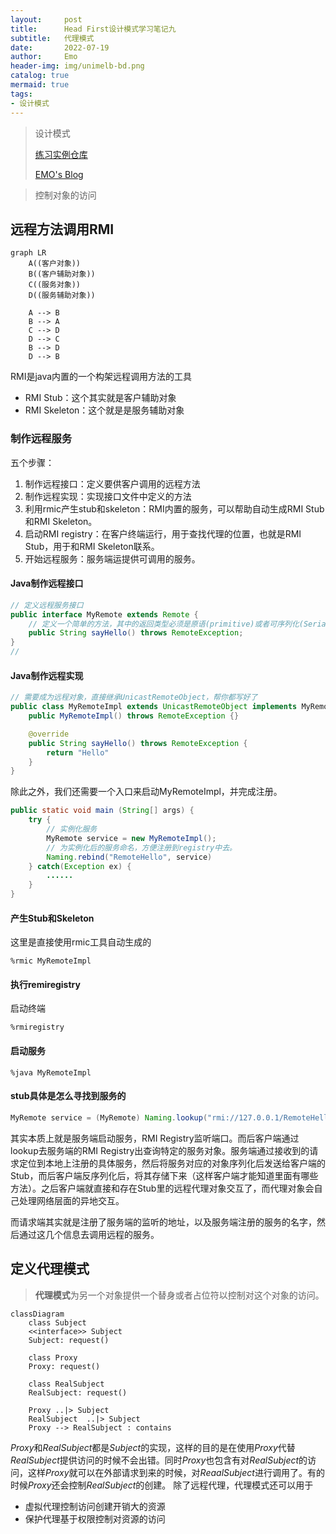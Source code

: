 ```yaml
---
layout:     post
title:      Head First设计模式学习笔记九
subtitle:   代理模式
date:       2022-07-19
author:     Emo
header-img: img/unimelb-bd.png
catalog: true
mermaid: true
tags:
- 设计模式
---
```


> 设计模式
> 
> [练习实例仓库](https://github.com/EMOSAMA/DesignPatternTry)
> 
> [EMO's Blog](https://emosama.github.io/)
> 

> 控制对象的访问

## 远程方法调用RMI

```mermaid
graph LR
    A((客户对象))
    B((客户辅助对象))
    C((服务对象))
    D((服务辅助对象))

    A --> B
    B --> A
    C --> D
    D --> C
    B --> D
    D --> B
```

RMI是java内置的一个构架远程调用方法的工具
- RMI Stub：这个其实就是客户辅助对象
- RMI Skeleton：这个就是是服务辅助对象

### 制作远程服务
五个步骤：
1. 制作远程接口：定义要供客户调用的远程方法
2. 制作远程实现：实现接口文件中定义的方法
3. 利用rmic产生stub和skeleton：RMI内置的服务，可以帮助自动生成RMI Stub和RMI Skeleton。
4. 启动RMI registry：在客户终端运行，用于查找代理的位置，也就是RMI Stub，用于和RMI Skeleton联系。
5. 开始远程服务：服务端运提供可调用的服务。

#### Java制作远程接口
```java
// 定义远程服务接口
public interface MyRemote extends Remote {
    // 定义一个简单的方法，其中的返回类型必须是原语(primitive)或者可序列化(Serializable)的类型，因为返回值需要打包在网络中传输。
    public String sayHello() throws RemoteException;
}
//
```

#### Java制作远程实现
```java
// 需要成为远程对象，直接继承UnicastRemoteObject，帮你都写好了
public class MyRemoteImpl extends UnicastRemoteObject implements MyRemote {
    public MyRemoteImpl() throws RemoteException {}

    @override
    public String sayHello() throws RemoteException {
        return "Hello"
    }
}
```

除此之外，我们还需要一个入口来启动MyRemoteImpl，并完成注册。

```java
public static void main (String[] args) {
    try {
        // 实例化服务
        MyRemote service = new MyRemoteImpl();
        // 为实例化后的服务命名，方便注册到registry中去。
        Naming.rebind("RemoteHello", service)
    } catch(Exception ex) {
        ......
    }
}
```

#### 产生Stub和Skeleton
这里是直接使用rmic工具自动生成的
```shell
%rmic MyRemoteImpl
```

#### 执行remiregistry
启动终端
```shell
%rmiregistry
```

#### 启动服务
```shell
%java MyRemoteImpl
```

#### stub具体是怎么寻找到服务的
```java
MyRemote service = (MyRemote) Naming.lookup("rmi://127.0.0.1/RemoteHello")
```
其实本质上就是服务端启动服务，RMI Registry监听端口。而后客户端通过lookup去服务端的RMI Registry出查询特定的服务对象。服务端通过接收到的请求定位到本地上注册的具体服务，然后将服务对应的对象序列化后发送给客户端的Stub，而后客户端反序列化后，将其存储下来（这样客户端才能知道里面有哪些方法）。之后客户端就直接和存在Stub里的远程代理对象交互了，而代理对象会自己处理网络层面的异地交互。

而请求端其实就是注册了服务端的监听的地址，以及服务端注册的服务的名字，然后通过这几个信息去调用远程的服务。

## 定义代理模式
> **代理模式**为另一个对象提供一个替身或者占位符以控制对这个对象的访问。

```mermaid
classDiagram
    class Subject
    <<interface>> Subject
    Subject: request()

    class Proxy
    Proxy: request()

    class RealSubject
    RealSubject: request()

    Proxy ..|> Subject
    RealSubject  ..|> Subject
    Proxy --> RealSubject : contains
```

*Proxy*和*RealSubject*都是*Subject*的实现，这样的目的是在使用*Proxy*代替*RealSubject*提供访问的时候不会出错。同时*Proxy*也包含有对*RealSubject*的访问，这样*Proxy*就可以在外部请求到来的时候，对*ReaalSubject*进行调用了。有的时候*Proxy*还会控制*RealSubject*的创建。
除了远程代理，代理模式还可以用于
- 虚拟代理控制访问创建开销大的资源
- 保护代理基于权限控制对资源的访问
